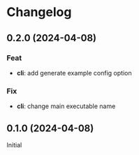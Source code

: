 # Changelog

## 0.2.0 (2024-04-08)

### Feat

- **cli**: add generate example config option

### Fix

- **cli**: change main executable name

## 0.1.0 (2024-04-08)

Initial
